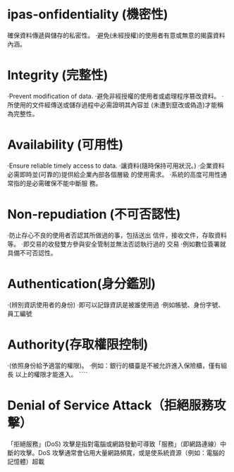 # ipas-onfidentiality (機密性)
確保資料傳遞與儲存的私密性。
‧避免(未經授權)的使用者有意或無意的揭露資料內涵。

# Integrity (完整性)
‧Prevent modification of data.
‧避免非經授權的使用者或處理程序篡改資料。
‧所使用的文件經傳送或儲存過程中必需證明其內容並
(未遭到竄改或偽造)才能稱為完整性。

# Availability (可用性)
‧Ensure reliable timely access to data.
‧讓資料(隨時保持可用狀況。)
‧企業資料必需即時並(可靠的)提供給企業內部各個層級
的使用需求。
‧系統的高度可用性通常指的是必需確保不能中斷服
務。

# Non-repudiation (不可否認性)
‧防止存心不良的使用者否認其所做過的事，包括送出
信件，接收文件，存取資料等。
‧即交易的收發雙方參與安全管制並無法否認執行過的
交易
‧例如數位簽署就具備不可否認性。

# Authentication(身分鑑別)
‧(辨別資訊使用者的身份)
‧即可以記錄資訊是被誰使用過
‧例如帳號、身份字號、員工編號

# Authority(存取權限控制)
‧(依照身份給予適當的權限)。
‧例如：銀行的櫃臺是不被允許進入保險櫃，僅有組長
以上的權限才能進入。
ˋˋˋˋ
# Denial of Service Attack（拒絕服務攻擊）

「拒絕服務」(DoS) 攻擊是指對電腦或網路發動可導致「服務」（即網路連線）中斷的攻擊。DoS 攻擊通常會佔用大量網路頻寬，或是使系統資源（例如：電腦的記憶體）超載
